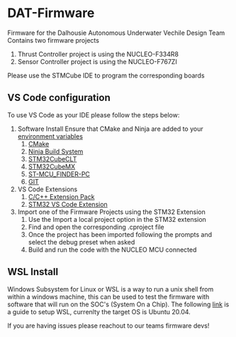 # DAT-Firmware
Firmware for the Dalhousie Autonomous Underwater Vechile Design Team
Contains two firmware projects
1. Thrust Controller project is using the NUCLEO-F334R8
2. Sensor Controller project is using the NUCLEO-F767ZI 

Please use the STMCube IDE to program the corresponding boards 

## VS Code configuration
To use VS Code as your IDE please follow the steps below:
1. Software Install
    Ensure that CMake and Ninja are added to your [environment variables](https://docs.oracle.com/en/database/oracle/machine-learning/oml4r/1.5.1/oread/creating-and-modifying-environment-variables-on-windows.html#:~:text=On%20the%20Windows%20taskbar%2C%20right,Settings%2C%20click%20Advanced%20system%20settings.&text=On%20the%20Advanced%20tab%2C%20click%20Environment%20Variables.&text=Click%20New%20to%20create%20a%20new%20environment%20variable.) 
    1. [CMake](https://cmake.org/download/)
    2. [Ninja Build System](https://ninja-build.org/)
    3. [STM32CubeCLT](https://www.st.com/en/development-tools/stm32cubeclt.html)
    4. [STM32CubeMX](https://www.st.com/en/development-tools/stm32cubemx.html)
    5. [ST-MCU_FINDER-PC](https://www.st.com/en/development-tools/st-mcu-finder-pc.html)
    6. [GIT](https://git-scm.com/)
2. VS Code Extensions 
    1. [C/C++ Extension Pack](https://marketplace.visualstudio.com/items?itemName=ms-vscode.cpptools-extension-pack)
    2. [STM32 VS Code Extension](https://marketplace.visualstudio.com/items?itemName=stmicroelectronics.stm32-vscode-extension)
3. Import one of the Firmware Projects using the STM32 Extension
    1. Use the Import a local project option in the STM32 extension
    2. Find and open the corresponding .cproject file
    3. Once the project has been imported following the prompts and select the debug preset when asked
    4. Build and run the code with the NUCLEO MCU connected
## WSL Install
Windows Subsystem for Linux or WSL is a way to run a unix shell from within a windows machine, this can be used to test the firmware with 
software that will run on the SOC's (System On a Chip). The following [link](https://ubuntu.com/tutorials/install-ubuntu-on-wsl2-on-windows-10#1-overview) 
is a guide to setup WSL, currenlty the target OS is Ubuntu 20.04.



If you are having issues please reachout to our teams firmware devs!